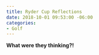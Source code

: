 ```yaml
---
title: Ryder Cup Reflections
date: 2018-10-01 09:53:00 -06:00
categories:
- Golf
---
```


**What were they thinking?!**
